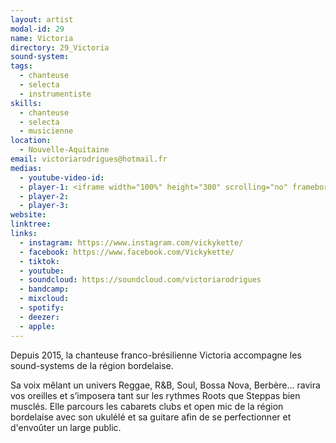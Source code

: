 ```yaml
---
layout: artist
modal-id: 29
name: Victoria
directory: 29_Victoria
sound-system:
tags: 
  - chanteuse
  - selecta
  - instrumentiste
skills: 
  - chanteuse
  - selecta
  - musicienne
location:
  - Nouvelle-Aquitaine
email: victoriarodrigues@hotmail.fr
medias:
  - youtube-video-id: 
  - player-1: <iframe width="100%" height="300" scrolling="no" frameborder="no" allow="autoplay" src="https://w.soundcloud.com/player/?url=https%3A//api.soundcloud.com/tracks/1918368149&color=%23ff5500&auto_play=false&hide_related=false&show_comments=true&show_user=true&show_reposts=false&show_teaser=true&visual=true"></iframe>
  - player-2: 
  - player-3: 
website: 
linktree: 
links:
  - instagram: https://www.instagram.com/vickykette/
  - facebook: https://www.facebook.com/Vickykette/
  - tiktok: 
  - youtube:
  - soundcloud: https://soundcloud.com/victoriarodrigues
  - bandcamp: 
  - mixcloud: 
  - spotify: 
  - deezer: 
  - apple: 
---
```


Depuis 2015, la chanteuse franco-brésilienne Victoria accompagne les sound-systems de la région bordelaise. 

Sa voix mêlant un univers Reggae, R&B, Soul, Bossa Nova, Berbère… ravira vos oreilles et s’imposera tant sur les rythmes Roots que Steppas bien musclés. Elle parcours les cabarets clubs et open mic de la région bordelaise avec son ukulélé et sa guitare afin de se perfectionner et d'envoûter un large public.

